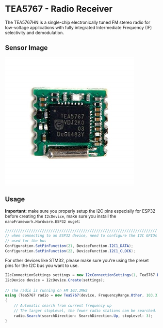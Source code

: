# TEA5767 - Radio Receiver
The TEA5767HN is a single-chip electronically tuned FM stereo radio for low-voltage applications with fully integrated Intermediate Frequency (IF) selectivity and demodulation. 

## Sensor Image

![sensor](sensor.jpg)

## Usage

**Important**: make sure you properly setup the I2C pins especially for ESP32 before creating the `I2cDevice`, make sure you install the `nanoFramework.Hardware.ESP32 nuget`:

```csharp
//////////////////////////////////////////////////////////////////////
// when connecting to an ESP32 device, need to configure the I2C GPIOs
// used for the bus
Configuration.SetPinFunction(21, DeviceFunction.I2C1_DATA);
Configuration.SetPinFunction(22, DeviceFunction.I2C1_CLOCK);
```

For other devices like STM32, please make sure you're using the preset pins for the I2C bus you want to use.

```csharp
I2cConnectionSettings settings = new I2cConnectionSettings(1, Tea5767.DefaultI2cAddress);
I2cDevice device = I2cDevice.Create(settings);

// The radio is running on FM 103.3MHz
using (Tea5767 radio = new Tea5767(device, FrequencyRange.Other, 103.3))
{
    // Automatic search from current frequency up
    // The larger stopLevel, the fewer radio stations can be searched.
    radio.Search(searchDirection: SearchDirection.Up, stopLevel: 3);
}
```
